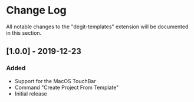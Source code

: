 # Change Log

All notable changes to the "degit-templates" extension will be documented in this section.

<!-- ## [Unreleased] -->

## [1.0.0] - 2019-12-23

### Added

- Support for the MacOS TouchBar
- Command "Create Project From Template"
- Initial release
